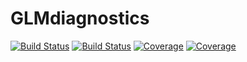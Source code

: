 # GLMdiagnostics

[![Build Status](https://travis-ci.com/guysutton/GLMdiagnostics.jl.svg?branch=master)](https://travis-ci.com/guysutton/GLMdiagnostics.jl)
[![Build Status](https://ci.appveyor.com/api/projects/status/github/guysutton/GLMdiagnostics.jl?svg=true)](https://ci.appveyor.com/project/guysutton/GLMdiagnostics-jl)
[![Coverage](https://codecov.io/gh/guysutton/GLMdiagnostics.jl/branch/master/graph/badge.svg)](https://codecov.io/gh/guysutton/GLMdiagnostics.jl)
[![Coverage](https://coveralls.io/repos/github/guysutton/GLMdiagnostics.jl/badge.svg?branch=master)](https://coveralls.io/github/guysutton/GLMdiagnostics.jl?branch=master)
